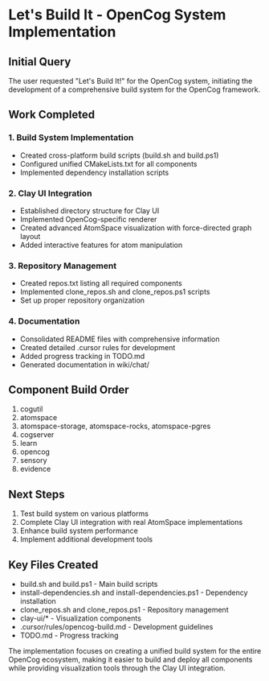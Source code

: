 # Let's Build It - OpenCog System Implementation

## Initial Query
The user requested "Let's Build It!" for the OpenCog system, initiating the development of a comprehensive build system for the OpenCog framework.

## Work Completed

### 1. Build System Implementation
- Created cross-platform build scripts (build.sh and build.ps1)
- Configured unified CMakeLists.txt for all components
- Implemented dependency installation scripts

### 2. Clay UI Integration
- Established directory structure for Clay UI
- Implemented OpenCog-specific renderer
- Created advanced AtomSpace visualization with force-directed graph layout
- Added interactive features for atom manipulation

### 3. Repository Management
- Created repos.txt listing all required components
- Implemented clone_repos.sh and clone_repos.ps1 scripts
- Set up proper repository organization

### 4. Documentation
- Consolidated README files with comprehensive information
- Created detailed .cursor rules for development
- Added progress tracking in TODO.md
- Generated documentation in wiki/chat/

## Component Build Order
1. cogutil
2. atomspace
3. atomspace-storage, atomspace-rocks, atomspace-pgres
4. cogserver
5. learn
6. opencog
7. sensory
8. evidence

## Next Steps
1. Test build system on various platforms
2. Complete Clay UI integration with real AtomSpace implementations
3. Enhance build system performance
4. Implement additional development tools

## Key Files Created
- build.sh and build.ps1 - Main build scripts
- install-dependencies.sh and install-dependencies.ps1 - Dependency installation
- clone_repos.sh and clone_repos.ps1 - Repository management
- clay-ui/* - Visualization components
- .cursor/rules/opencog-build.md - Development guidelines
- TODO.md - Progress tracking

The implementation focuses on creating a unified build system for the entire OpenCog ecosystem, making it easier to build and deploy all components while providing visualization tools through the Clay UI integration. 